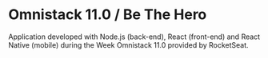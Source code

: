 # Omnistack 11.0 / Be The Hero

Application developed with Node.js (back-end), React (front-end) and React Native (mobile) during the Week Omnistack 11.0 provided by RocketSeat.

[logo]: https://github.com/VitorHugoAntunes/OmniStack11/blob/master/images/imgsite.PNG?raw=true "Logo Omni"
[logo2]: https://github.com/VitorHugoAntunes/OmniStack11/blob/master/images/imgapp.jpg?raw=true "Logo Omni2"